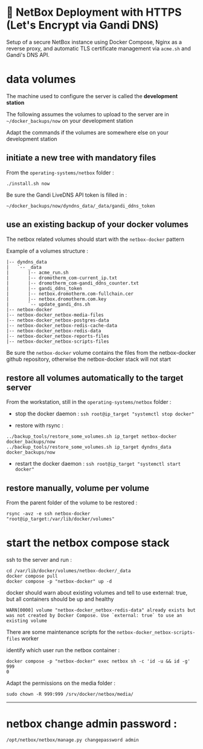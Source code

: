 # 📘 NetBox Deployment with HTTPS (Let's Encrypt via Gandi DNS)

Setup of a secure NetBox instance using Docker Compose, Nginx as a reverse proxy, and automatic TLS certificate management via `acme.sh` and Gandi's DNS API.

# data volumes

The machine used to configure the server is called the **development station**

The following assumes the volumes to upload to the server are in `~/docker_backups/now` on your development station

Adapt the commands if the volumes are somewhere else on your development station

## initiate a new tree with mandatory files

From the `operating-systems/netbox` folder :

`./install.sh now` 

Be sure the Gandi LiveDNS API token is filled in :

```text
~/docker_backups/now/dyndns_data/_data/gandi_ddns_token
```

## use an existing backup of your docker volumes

The netbox related volumes should start with the `netbox-docker` pattern

Example of a volumes structure :

```
|-- dyndns_data
|   `-- _data
|       |-- acme_run.sh
|       |-- dromotherm_com-current_ip.txt
|       |-- dromotherm_com-gandi_ddns_counter.txt
|       |-- gandi_ddns_token
|       |-- netbox.dromotherm.com-fullchain.cer
|       |-- netbox.dromotherm.com.key
|       `-- update_gandi_dns.sh
|-- netbox-docker
|-- netbox-docker_netbox-media-files
|-- netbox-docker_netbox-postgres-data
|-- netbox-docker_netbox-redis-cache-data
|-- netbox-docker_netbox-redis-data
|-- netbox-docker_netbox-reports-files
|-- netbox-docker_netbox-scripts-files
```

Be sure the `netbox-docker` volume contains the files from the netbox-docker github repository, otherwise the netbox-docker stack will not start

## restore all volumes automatically to the target server

From the workstation, still in the `operating-systems/netbox` folder :

- stop the docker daemon : `ssh root@ip_target "systemctl stop docker"`

- restore with rsync :

```
../backup_tools/restore_some_volumes.sh ip_target netbox-docker docker_backups/now
../backup_tools/restore_some_volumes.sh ip_target dyndns_data docker_backups/now
```
- restart the docker daemon : `ssh root@ip_target "systemctl start docker"`

## restore manually, volume per volume

From the parent folder of the volume to be restored :

```
rsync -avz -e ssh netbox-docker "root@ip_target:/var/lib/docker/volumes"
```

# start the netbox compose stack

ssh to the server and run :

```
cd /var/lib/docker/volumes/netbox-docker/_data
docker compose pull
docker compose -p "netbox-docker" up -d
```

docker should warn about existing volumes and tell to use external: true, but all containers should be up and healthy


```
WARN[0000] volume "netbox-docker_netbox-redis-data" already exists but was not created by Docker Compose. Use `external: true` to use an existing volume 
```

There are some maintenance scripts for the `netbox-docker_netbox-scripts-files` worker

identify which user run the netbox container :
```
docker compose -p "netbox-docker" exec netbox sh -c 'id -u && id -g'
999
0
```

Adapt the permissions on the media folder :
```
sudo chown -R 999:999 /srv/docker/netbox/media/
```
---

# netbox change admin password :

`/opt/netbox/netbox/manage.py changepassword admin`
